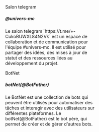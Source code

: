 <div class="card text-white bg-primary mb-3" style="max-width: 18rem;">
 <div class="card-header">Salon telegram</div>
 <div class="card-body">
 <h5 class="card-title">@univers-mc</h5>
 <p class="card-text">Le salon telegram `https://t.me/+-CukoBUWXL84N2Vk` est un espace de collaboration et de communication pour l'équipe #univers-mc. Il est utilisé pour partager des idées, des mises à jour de statut et des ressources liées au développement du projet.</p>
 </div>
</div>
<div class="card text-white bg-success mb-3" style="max-width: 18rem;">
 <div class="card-header">BotNet</div>
 <div class="card-body">
 <h5 class="card-title">botNet(@BotFather)</h5>
 <p class="card-text">Le BotNet est une collection de bots qui peuvent être utilisés pour automatiser des tâches et interagir avec des utilisateurs sur différentes plateformes. Le botNet(@BotFather) est le bot père, qui permet de créer et de gérer d'autres bots.</p>
 </div>